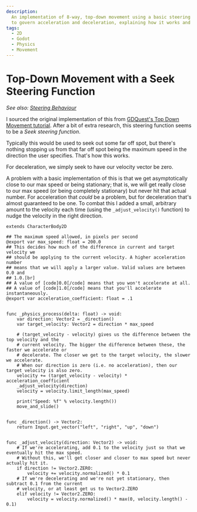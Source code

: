 ```yaml
---
description:
  An implementation of 8-way, top-down movement using a basic steering function
  to govern acceleration and deceleration, explaining how it works and why.
tags:
  - 2D
  - Godot
  - Physics
  - Movement
---
```


# Top-Down Movement with a Seek Steering Function

_See also: [Steering Behaviour](../steering-behaviour.md)_

I sourced the original implementation of this from
[GDQuest's Top Down Movement tutorial](https://www.gdquest.com/tutorial/godot/2d/top-down-movement/#smoother-movement-with-steering-behaviors).
After a bit of extra research, this steering function seems to be a _Seek
steering function_.

Typically this would be used to seek out some far off spot, but there's nothing
stopping us from that far off spot being the maximum speed in the direction the
user specifies. That's how this works.

For deceleration, we simply seek to have our velocity vector be zero.

A problem with a basic implementation of this is that we get asymptotically
close to our max speed or being stationary; that is, we will get really close to
our max speed (or being completely stationary) but never hit that actual number.
For acceleration that _could_ be a problem, but for deceleration that's almost
guaranteed to be one. To combat this I added a small, arbitrary amount to the
velocity each time (using the `_adjust_velocity()` function) to nudge the
velocity in the right direction.

```gdscript
extends CharacterBody2D

## The maximum speed allowed, in pixels per second
@export var max_speed: float = 200.0
## This decides how much of the difference in current and target velocity we
## should be applying to the current velocity. A higher acceleration number
## means that we will apply a larger value. Valid values are between 0.0 and
## 1.0.[br]
## A value of [code]0.0[/code] means that you won't accelerate at all.
## A value of [code]1.0[/code] means that you'll accelerate instantaneously.
@export var acceleration_coefficient: float = .1


func _physics_process(delta: float) -> void:
	var direction: Vector2 = _direction()
	var target_velocity: Vector2 = direction * max_speed

	# (target_velocity - velocity) gives us the difference between the top velocity and the
	# current velocity. The bigger the difference between these, the faster we accelerate or
	# decelerate. The closer we get to the target velocity, the slower we accelerate.
	# When our direction is zero (i.e. no acceleration), then our target velocity is also zero.
	velocity += (target_velocity - velocity) * acceleration_coefficient
	_adjust_velocity(direction)
	velocity = velocity.limit_length(max_speed)

	print("Speed: %f" % velocity.length())
	move_and_slide()


func _direction() -> Vector2:
	return Input.get_vector("left", "right", "up", "down")


func _adjust_velocity(direction: Vector2) -> void:
	# If we're accelerating, add 0.1 to the velocity just so that we eventually hit the max speed.
	# Without this, we'll get closer and closer to max speed but never actually hit it.
	if direction != Vector2.ZERO:
		velocity += velocity.normalized() * 0.1
	# If we're decelerating and we're not yet stationary, then subtract 0.1 from the current
	# velocity, or at least get us to Vector2.ZERO
	elif velocity != Vector2.ZERO:
		velocity = velocity.normalized() * max(0, velocity.length() - 0.1)
```
